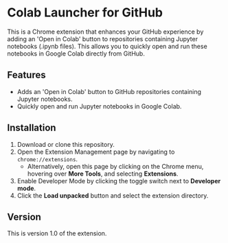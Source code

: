 # Colab Launcher for GitHub

This is a Chrome extension that enhances your GitHub experience by adding an 'Open in Colab' button to repositories containing Jupyter notebooks (.ipynb files). This allows you to quickly open and run these notebooks in Google Colab directly from GitHub.

## Features

- Adds an 'Open in Colab' button to GitHub repositories containing Jupyter notebooks.
- Quickly open and run Jupyter notebooks in Google Colab.

## Installation

1. Download or clone this repository.
2. Open the Extension Management page by navigating to `chrome://extensions`.
   - Alternatively, open this page by clicking on the Chrome menu, hovering over **More Tools**, and selecting **Extensions**.
3. Enable Developer Mode by clicking the toggle switch next to **Developer mode**.
4. Click the **Load unpacked** button and select the extension directory.

## Version

This is version 1.0 of the extension.
